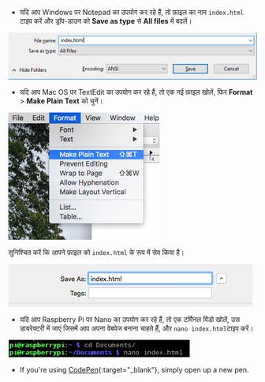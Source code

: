  -  यदि आप Windows पर Notepad का उपयोग कर रहे हैं, तो फ़ाइल का नाम `index.html` टाइप करें और ड्रॉप-डाउन को **Save as type** से **All files** में बदलें।

  ![नोटपैड का उपयोग करके HTML के रूप में सेव करें](images/save-as-html-notepad.png)

 - यदि आप Mac OS पर TextEdit का उपयोग कर रहे हैं, तो एक नई फ़ाइल खोलें, फिर **Format** > **Make Plain Text** को चुनें।

  ![Mac make plain text](images/mac-make-plaintext.png)

  सुनिश्चित करें कि आपने फ़ाइल को `index.html` के रूप में सेव किया है।

  ![Mac saving as HTML](images/mac-name-file.png)

 - यदि आप Raspberry Pi पर Nano का उपयोग कर रहे हैं, तो एक टर्मिनल विंडो खोलें, उस डायरेक्टरी में जाएं जिसमें आप अपना वेबपेज बनाना चाहते हैं, और `nano index.html`टाइप करें।

  ![Nano creating HTML](images/pi-html-nano.png)

 - If you're using [CodePen](http://codepen.io){:target="_blank"}, simply open up a new pen.
